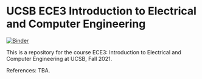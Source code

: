 # UCSB ECE3 Introduction to Electrical and Computer Engineering

[![Binder](https://mybinder.org/badge_logo.svg)](https://mybinder.org/v2/gh/bioshape-lab/ece3/main?filepath=lectures)

This is a repository for the course ECE3: Introduction to Electrical and Computer Engineering at UCSB, Fall 2021.

References:
TBA.
